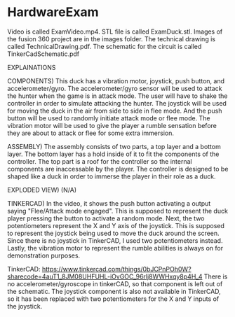 # HardwareExam

Video is called ExamVideo.mp4.
STL file is called ExamDuck.stl.
Images of the fusion 360 project are in the images folder.
The technical drawing is called TechnicalDrawing.pdf.
The schematic for the circuit is called TinkerCadSchematic.pdf


EXPLAINATIONS

COMPONENTS) 
This duck has a vibration motor, joystick, push button, and accelerometer/gyro. The accelerometer/gyro sensor will be used to attack the hunter when the game is in attack mode. The user will have to shake the controller in order to simulate attacking the hunter. The joystick will be used for moving the duck in the air from side to side in flee mode. And the push button will be used to randomly initiate attack mode or flee mode. The vibration motor will be used to give the player a rumble sensation before they are about to attack or flee for some extra immersion.

ASSEMBLY)
The assembly consists of two parts, a top layer and a bottom layer. The bottom layer has a hold inside of it to fit the components of the controller. The top part is a roof for the controller so the internal components are inaccessable by the player.  The controller is designed to be shaped like a duck in order to immerse the player in their role as a duck.

EXPLODED VIEW)
(N/A)

TINKERCAD)
In the video, it shows the push button activating a output saying "Flee/Attack mode engaged". This is supposed to represent the duck player pressing the button to activate a random mode. Next, the two potentiometers represent the X and Y axis of the joystick. This is supposed to represent the joystick being used to move the duck around the screen. Since there is no joystick in TinkerCAD, I used two potentiometers instead. Lastly, the vibration motor to represent the rumble abilities is always on for demonstration purposes.


TinkerCAD: https://www.tinkercad.com/things/0bJCPnPOh0W?sharecode=4auT1_8JM08UHFUHL-iOvGOC_96rlj8WWHxqy8p4H_4
There is no accelerometer/gyroscope in tinkerCAD, so that component is left out of the schematic. The joystick component is also not available in TinkerCAD, so it has been replaced with two potentiometers for the X and Y inputs of the joystick.

